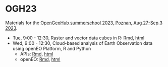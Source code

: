 # OGH23

Materials for the [OpenGeoHub summerschool 2023, Poznan, Aug 27-Sep 3 2023](https://opengeohub.org/summer-school/opengeohub-summer-school-poznan-2023/).

* Tue, 9:00 - 12:30, Raster and vector data cubes in R: [Rmd](dc.Rmd), [html](https://edzer.github.io/OGH23/dc.html)
* Wed, 9:00 - 12:30, Cloud-based analysis of Earth Observation data using openEO Platform, R and Python
    * APIs: [Rmd](api101.Rmd), [html](https://edzer.github.io/OGH23/api101.html)
	* openEO: [Rmd](openeo.Rmd), [html](https://edzer.github.io/OGH23/openeo.html)
